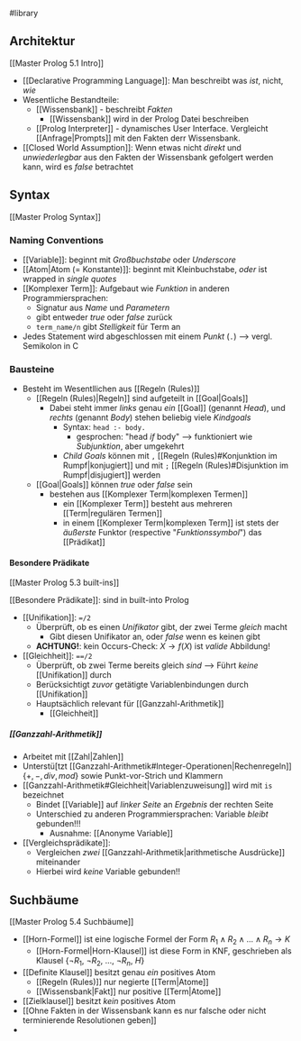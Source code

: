 #library
## Architektur
[[Master Prolog 5.1 Intro]]

- [[Declarative Programming Language]]: Man beschreibt was _ist_, nicht, _wie_ 
- Wesentliche Bestandteile:
	- [[Wissensbank]] - beschreibt _Fakten_
		- [[Wissensbank]] wird in der Prolog Datei beschreiben
	- [[Prolog Interpreter]] - dynamisches User Interface. Vergleicht [[Anfrage|Prompts]] mit den Fakten derr Wissensbank.
- [[Closed World Assumption]]: Wenn etwas nicht _direkt_ und _unwiederlegbar_ aus den Fakten der Wissensbank gefolgert werden kann, wird es $false$ betrachtet

## Syntax
[[Master Prolog Syntax]]
### Naming Conventions
- [[Variable]]: beginnt mit _Großbuchstabe_ oder _Underscore_
- [[Atom|Atom (= Konstante)]]: beginnt mit Kleinbuchstabe, _oder_ ist wrapped in _single quotes_
- [[Komplexer Term]]: Aufgebaut wie _Funktion_ in anderen Programmiersprachen:
	- Signatur aus _Name_ und _Parametern_
	- gibt entweder $true$  oder $false$ zurück
	- `term_name/n` gibt _Stelligkeit_ für Term an
- Jedes Statement wird abgeschlossen mit einem _Punkt_ (`.`) --> vergl. Semikolon in C

### Bausteine
- Besteht im Wesentllichen aus [[Regeln (Rules)]]
	- [[Regeln (Rules)|Regeln]] sind aufgeteilt in [[Goal|Goals]]
		- Dabei steht immer _links_ genau _ein_ [[Goal]] (genannt _Head_), und _rechts_ (genannt _Body_) stehen beliebig viele _Kindgoals_
			- Syntax: `head :- body.`
				- gesprochen: "head _if_ body" --> funktioniert wie _Subjunktion_, aber umgekehrt
			- _Child Goals_ können mit `,` [[Regeln (Rules)#Konjunktion im Rumpf|konjugiert]]  und mit `;` [[Regeln (Rules)#Disjunktion im Rumpf|disjugiert]] werden
	- [[Goal|Goals]] können $true$ oder $false$ sein
		- bestehen aus [[Komplexer Term|komplexen Termen]] 
			- ein [[Komplexer Term]] besteht aus mehreren [[Term|regulären Termen]]
			- in einem [[Komplexer Term|komplexen Term]] ist stets der _äußerste_ Funktor (respective "_Funktionssymbol_") das [[Prädikat]]
#### Besondere Prädikate
[[Master Prolog 5.3 built-ins]]

[[Besondere Prädikate]]: sind in built-into Prolog
- [[Unifikation]]: `=/2`
	- Überprüft, ob es einen _Unifikator_ gibt, der zwei Terme _gleich_ macht
		- Gibt diesen Unifikator an, oder $false$ wenn es keinen gibt
	- **ACHTUNG!**: kein Occurs-Check: $X \rightarrow f(X)$ ist _valide_ Abbildung!
- [[Gleichheit]]: `==/2`
	- Überprüft, ob zwei Terme bereits gleich _sind_ --> Führt _keine_ [[Unifikation]] durch
	- Berücksichtigt _zuvor_ getätigte Variablenbindungen durch [[Unifikation]]
	- Hauptsächlich relevant für [[Ganzzahl-Arithmetik]]
		- [[Gleichheit]]

##### [[Ganzzahl-Arithmetik]]
- Arbeitet mit [[Zahl|Zahlen]]
- Unterstü[tzt [[Ganzzahl-Arithmetik#Integer-Operationen|Rechenregeln]] $\{+,-,div,mod\}$ sowie Punkt-vor-Strich und Klammern
- [[Ganzzahl-Arithmetik#Gleichheit|Variablenzuweisung]] wird mit `is` bezeichnet
	- Bindet [[Variable]] auf _linker Seite_ an _Ergebnis_ der rechten Seite
	- Unterschied zu anderen Programmiersprachen: Variable _bleibt_ gebunden!!!
		- Ausnahme: [[Anonyme Variable]]
- [[Vergleichsprädikate]]: 
	- Vergleichen _zwei_ [[Ganzzahl-Arithmetik|arithmetische Ausdrücke]] miteinander
	- Hierbei wird _keine_ Variable gebunden!!

## Suchbäume
[[Master Prolog 5.4 Suchbäume]]
- [[Horn-Formel]] ist eine logische Formel der Form $R_{1}\land R_{2} \land ... \land R_{n} \rightarrow K$
	- [[Horn-Formel|Horn-Klausel]] ist diese Form in KNF, geschrieben als Klausel $\{\lnot R_{1},\ \lnot R_{2},\ ... ,\ \lnot R_{n},\ H\}$ 
- [[Definite Klausel]] besitzt genau _ein_ positives Atom
	- [[Regeln (Rules)]] nur negierte [[Term|Atome]]
	- [[Wissensbank|Fakt]] nur positive [[Term|Atome]] 
- [[Zielklausel]] besitzt _kein_ positives Atom
- [[Ohne Fakten in der Wissensbank kann es nur falsche oder nicht terminierende Resolutionen geben]]
- 
